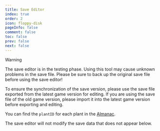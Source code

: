 ```yaml
---
title: Save Editor
index: true
order: 2
icon: floppy-disk
pageInfo: false
comment: false
toc: false
prev: false
next: false
---
```


<script setup>
    import Editor from '@source/components/save-editor/App.vue';
    import { provide } from 'vue';
    import { onMounted } from 'vue';
    provide("i18nLanguage",'en');

    onMounted(() => {
        (window.adsbygoogle = window.adsbygoogle || []).push({});
    })
</script>

> [!warning]
> The save editor is in the testing phase. Using this tool may cause unknown problems in the save file. Please be sure to back up the original save file before using the save editor!
>
> To ensure the synchronization of the save version, please use the save file exported from the latest game version for editing. If you are using the save file of the old game version, please import it into the latest game version before exporting and editing.
>
> You can find the `plantID` for each plant in the [Almanac](../almanac/).
>
> The save editor will not modify the save data that does not appear below.

<Editor />

<ins class="adsbygoogle"
     style="display:block"
     data-ad-client="ca-pub-7637695321442015"
     data-ad-slot="7113006248"
     data-ad-format="auto"
     data-full-width-responsive="true">
</ins>
